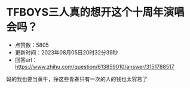 # TFBOYS三人真的想开这个十周年演唱会吗？
- 点赞数：5805
- 更新时间：2023年08月05日20时32分39秒
- 回答url：https://www.zhihu.com/question/613859010/answer/3151788517
<body>
 <p data-pid="7tU8uHgE">妈的我也要当黄牛，挣这些青春只有一次的人的钱也太容易了</p>
</body>
